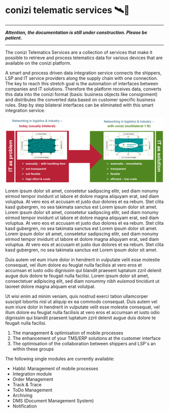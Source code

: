 # conizi telematic services 🛰️📍

---

***Attention, the documentation is still under construction. Please be patient.***

---

The conizi Telematics Services are a collection of services that make it possible to retrieve and process telematics data for various devices that are available on the conizi platform.

A smart and process driven data integration service connects the shippers, LSP and IT service providers along the supply chain with one connection. The key to reach this stretch goal is the automation of interfaces between companies and IT solutions. Therefore the platform receives data, converts this data into the conizi format (basis: business objects like consignment) and distributes the converted data based on customer specific business rules. Step by step bilateral interfaces can be eliminated with this smart integration service.

![whats-conizi](docs/conizi/architecture/../../../img/conizi_interface_struktur.png)

Lorem ipsum dolor sit amet, consetetur sadipscing elitr, sed diam nonumy eirmod tempor invidunt ut labore et dolore magna aliquyam erat, sed diam voluptua. At vero eos et accusam et justo duo dolores et ea rebum. Stet clita kasd gubergren, no sea takimata sanctus est Lorem ipsum dolor sit amet. Lorem ipsum dolor sit amet, consetetur sadipscing elitr, sed diam nonumy eirmod tempor invidunt ut labore et dolore magna aliquyam erat, sed diam voluptua. At vero eos et accusam et justo duo dolores et ea rebum. Stet clita kasd gubergren, no sea takimata sanctus est Lorem ipsum dolor sit amet. Lorem ipsum dolor sit amet, consetetur sadipscing elitr, sed diam nonumy eirmod tempor invidunt ut labore et dolore magna aliquyam erat, sed diam voluptua. At vero eos et accusam et justo duo dolores et ea rebum. Stet clita kasd gubergren, no sea takimata sanctus est Lorem ipsum dolor sit amet. 

Duis autem vel eum iriure dolor in hendrerit in vulputate velit esse molestie consequat, vel illum dolore eu feugiat nulla facilisis at vero eros et accumsan et iusto odio dignissim qui blandit praesent luptatum zzril delenit augue duis dolore te feugait nulla facilisi. Lorem ipsum dolor sit amet, consectetuer adipiscing elit, sed diam nonummy nibh euismod tincidunt ut laoreet dolore magna aliquam erat volutpat. 

Ut wisi enim ad minim veniam, quis nostrud exerci tation ullamcorper suscipit lobortis nisl ut aliquip ex ea commodo consequat. Duis autem vel eum iriure dolor in hendrerit in vulputate velit esse molestie consequat, vel illum dolore eu feugiat nulla facilisis at vero eros et accumsan et iusto odio dignissim qui blandit praesent luptatum zzril delenit augue duis dolore te feugait nulla facilisi. 

1.	The management & optimisation of mobile processes 
2.	The enhancement of your TMS/ERP solutions at the customer interface 
3.	The optimisation of the collaboration between shippers and LSP´s an within these groups

The following single modules are currently available:
+	Habbl: Management of mobile processes
+	Integration module
+	Order Management
+	Track & Trace
+	ToDo Management
+	Archiving
+	DMS (Document Management System)
+	Notification


